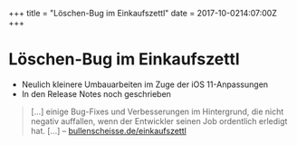 +++
title = "Löschen-Bug im Einkaufszettl"
date = 2017-10-0214:07:00Z
+++


# Löschen-Bug im Einkaufszettl

- Neulich kleinere Umbauarbeiten im Zuge der iOS 11-Anpassungen
- In den Release Notes noch geschrieben
> [...] einige Bug-Fixes und Verbesserungen im Hintergrund, die nicht negativ auffallen, wenn der Entwickler seinen Job ordentlich erledigt hat. [...] – [bullenscheisse.de/einkaufszettl](https://bullenscheisse.de/einkaufszettl)

